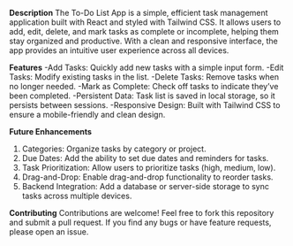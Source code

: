 **Description**
The To-Do List App is a simple, efficient task management application built with React and styled with Tailwind CSS. It allows users to add, edit, delete, and mark tasks as complete or incomplete, helping them stay organized and productive. With a clean and responsive interface, the app provides an intuitive user experience across all devices.

**Features**
-Add Tasks: Quickly add new tasks with a simple input form.
-Edit Tasks: Modify existing tasks in the list.
-Delete Tasks: Remove tasks when no longer needed.
-Mark as Complete: Check off tasks to indicate they’ve been completed.
-Persistent Data: Task list is saved in local storage, so it persists between sessions.
-Responsive Design: Built with Tailwind CSS to ensure a mobile-friendly and clean design.

**Future Enhancements**
1. Categories: Organize tasks by category or project.
2. Due Dates: Add the ability to set due dates and reminders for tasks.
3. Task Prioritization: Allow users to prioritize tasks (high, medium, low).
4. Drag-and-Drop: Enable drag-and-drop functionality to reorder tasks.
5. Backend Integration: Add a database or server-side storage to sync tasks across multiple devices.

**Contributing**
Contributions are welcome! Feel free to fork this repository and submit a pull request. If you find any bugs or have feature requests, please open an issue.

